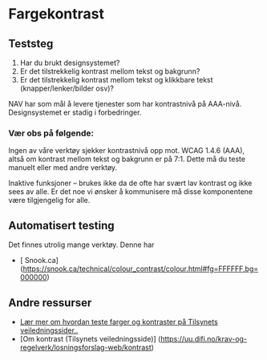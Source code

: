 # Fargekontrast

## Teststeg

1. Har du brukt designsystemet?
2. Er det tilstrekkelig kontrast mellom tekst og bakgrunn? 
3. Er det tilstrekkelig kontrast mellom tekst og klikkbare tekst (knapper/lenker/bilder osv)?

NAV har som mål å levere tjenester som har kontrastnivå på AAA-nivå. Designsystemet er stadig i forbedringer. 

### Vær obs på følgende: 
Ingen av våre verktøy sjekker kontrastnivå opp mot. WCAG 1.4.6 (AAA), altså om kontrast mellom tekst og bakgrunn er på 7:1. Dette må du teste manuelt eller med andre verktøy.  

Inaktive funksjoner – brukes ikke da de ofte har svært lav kontrast og ikke sees av alle. Er det noe vi ønsker å kommunisere må disse komponentene være tilgjengelig for alle.


## Automatisert testing
Det finnes utrolig mange verktøy. Denne har 
* [  Snook.ca] (https://snook.ca/technical/colour_contrast/colour.html#fg=FFFFFF,bg=000000)

## Andre ressurser
* [Lær mer om hvordan teste farger og kontraster på Tilsynets veiledningssider..](https://uu.difi.no/krav-og-regelverk/kom-i-gang/hvordan-teste-universell-utforming-av-ditt-nettsted#farger-og-kontrast)
* [Om kontrast (Tilsynets veiledningsside)] (https://uu.difi.no/krav-og-regelverk/losningsforslag-web/kontrast)
